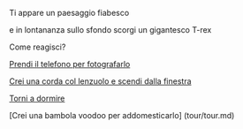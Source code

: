 
Ti appare un paesaggio fiabesco

e in lontananza sullo sfondo scorgi un gigantesco T-rex

Come reagisci?

[Prendi il telefono per fotografarlo](mangiato/mangiato.md)

[Crei una corda col lenzuolo e scendi dalla finestra](cadi/cadi.md)

[Torni a dormire](../caramelle.md)

[Crei una bambola voodoo per addomesticarlo] (tour/tour.md)
